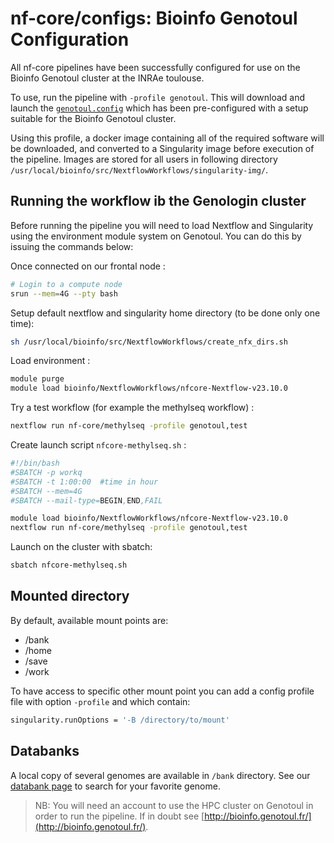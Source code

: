 # nf-core/configs: Bioinfo Genotoul Configuration

All nf-core pipelines have been successfully configured for use on the Bioinfo Genotoul cluster at the INRAe toulouse.

To use, run the pipeline with `-profile genotoul`. This will download and
launch the [`genotoul.config`](../conf/genotoul.config) which has been
pre-configured with a setup suitable for the Bioinfo Genotoul cluster.

Using this profile, a docker image containing all of the required software
will be downloaded, and converted to a Singularity image before execution
of the pipeline. Images are stored for all users in following directory `/usr/local/bioinfo/src/NextflowWorkflows/singularity-img/`.

## Running the workflow ib the Genologin cluster

Before running the pipeline you will need to load Nextflow and
Singularity using the environment module system on Genotoul. You can do
this by issuing the commands below:

Once connected on our frontal node :

```bash
# Login to a compute node
srun --mem=4G --pty bash
```

Setup default nextflow and singularity home directory (to be done only one time):

```bash
sh /usr/local/bioinfo/src/NextflowWorkflows/create_nfx_dirs.sh
```

Load environment :

```bash
module purge
module load bioinfo/NextflowWorkflows/nfcore-Nextflow-v23.10.0
```

Try a test workflow (for example the methylseq workflow) :

```bash
nextflow run nf-core/methylseq -profile genotoul,test
```

Create launch script `nfcore-methylseq.sh` :

```bash
#!/bin/bash
#SBATCH -p workq
#SBATCH -t 1:00:00  #time in hour
#SBATCH --mem=4G
#SBATCH --mail-type=BEGIN,END,FAIL

module load bioinfo/NextflowWorkflows/nfcore-Nextflow-v23.10.0
nextflow run nf-core/methylseq -profile genotoul,test
```

Launch on the cluster with sbatch:

```bash
sbatch nfcore-methylseq.sh
```

## Mounted directory

By default, available mount points are:

- /bank
- /home
- /save
- /work

To have access to specific other mount point you can add a config profile file with option `-profile` and which contain:

```bash
singularity.runOptions = '-B /directory/to/mount'
```

## Databanks

A local copy of several genomes are available in `/bank` directory. See
our [databank page](http://bioinfo.genotoul.fr/index.php/resources-2/databanks/)
to search for your favorite genome.

> NB: You will need an account to use the HPC cluster on Genotoul in order
> to run the pipeline. If in doubt see [http://bioinfo.genotoul.fr/](http://bioinfo.genotoul.fr/).
